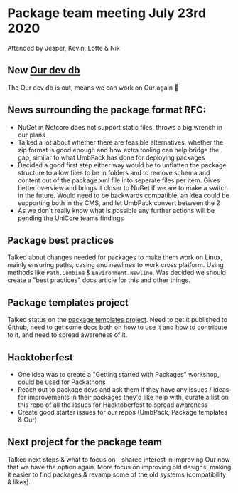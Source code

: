 # Package team meeting July 23rd 2020

Attended by Jesper, Kevin, Lotte & Nik

## New [Our dev db](https://github.com/umbraco/OurUmbraco#database-restore)

The Our dev db is out, means we can work on Our again 🎉

## News surrounding the package format RFC: 

- NuGet in Netcore does not support static files, throws a big wrench in our plans
- Talked a lot about whether there are feasible alternatives, whether the zip format is good enough and how extra tooling can help bridge the gap, similar to what UmbPack has done for deploying packages
- Decided a good first step either way would be to unflatten the package structure to allow files to be in folders and to remove schema and content out of the package.xml file into seperate files per item. Gives better overview and brings it closer to NuGet if we are to make a switch in the future. Would need to be backwards compatible, an idea could be supporting both in the CMS, and let UmbPack convert between the 2
- As we don't really know what is possible any further actions will be pending the UniCore teams findings

## Package best practices

Talked about changes needed for packages to make them work on Linux, mainly ensuring paths, casing and newlines to work cross platform. Using methods like `Path.Combine` & `Environment.Newline`. Was decided we should create a "best practices" docs article for this and other things.

## Package templates project

Talked status on the [package templates project](https://github.com/umbraco/Package.Templates). Need to get it published to Github, need to get some docs both on how to use it and how to contribute to it, and need to spread awareness of it.

## Hacktoberfest

- One idea was to create a "Getting started with Packages" workshop, could be used for Packathons
- Reach out to package devs and ask them if they have any issues / ideas for improvements in their packages they'd like help with, curate a list on this repo of all the issues for Hacktoberfest to spread awareness
- Create good starter issues for our repos (UmbPack, Package templates & Our)

## Next project for the package team

Talked next steps & what to focus on - shared interest in improving Our now that we have the option again. More focus on improving old designs, making it easier to find packages & revamp some of the old systems (compatibility & likes).